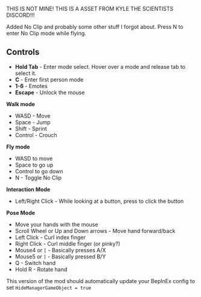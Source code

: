 THIS IS NOT MINE! THIS IS A ASSET FROM KYLE THE SCIENTISTS DISCORD!!! 


Added No Clip and probably some other stuff I forgot about. Press N to enter No Clip mode while flying.

## Controls

* **Hold Tab** - Enter mode select. Hover over a mode and release tab to select it.
* **C** - Enter first person mode
* **1-6** - Emotes
* **Escape** - Unlock the mouse

__Walk mode__
* WASD - Move
* Space - Jump
* Shift - Sprint
* Control - Crouch

__Fly mode__
* WASD to move
* Space to go up
* Control to go down
* N - Toggle No Clip

__Interaction Mode__
* Left/Right Click -  While looking at a button, press to click the button

__Pose Mode__
* Move your hands with the mouse
* Scroll Wheel or Up and Down arrows -  Move hand forward/back
* Left Click - Curl index finger
* Right Click - Curl middle finger (or pinky?)
* Mouse4  or `[` - Basically presses A/X
* Mouse5 or `]` - Basically pressed B/Y
* Q - Switch hand
* Hold R  - Rotate hand

This version of the mod should automatically update your BepInEx config to set `HideManagerGameObject = true`

